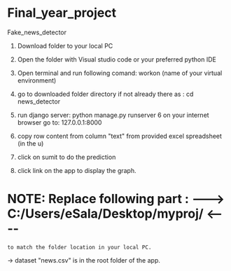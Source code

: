 # Final_year_project
Fake_news_detector

1. Download folder to your local PC
2. Open the folder with Visual studio code
or your preferred python IDE

3. Open terminal and run following comand:
workon (name of your virtual environment)
4. go to downloaded folder directory if not already there
as : cd news_detector
5. run django server: python manage.py runserver
6 on your internet browser go to: 127.0.0.1:8000 
7. copy row content from column "text" from provided excel spreadsheet 
   (in the u)
8. click on sumit to do the prediction
9. click link on the app to display the graph.

# NOTE: Replace following part : ---> C:/Users/eSala/Desktop/myproj/ <---- 
	to match the folder location in your local PC.
	
->	dataset "news.csv" is in the root folder of the app.
	
